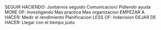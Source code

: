 SEGUIR HACIENDO:
    Juntarnos seguido
    Comunicacion/ Pidiendo ayuda
MORE OF:
    Investigando
    Mas practica
    Mas organizacion
EMPEZAR A HACER:
    Medir el rendimiento
    Planificacion
LESS OF:
    Indecision
DEJAR DE HACER:
    Llegar con el tiempo justo
